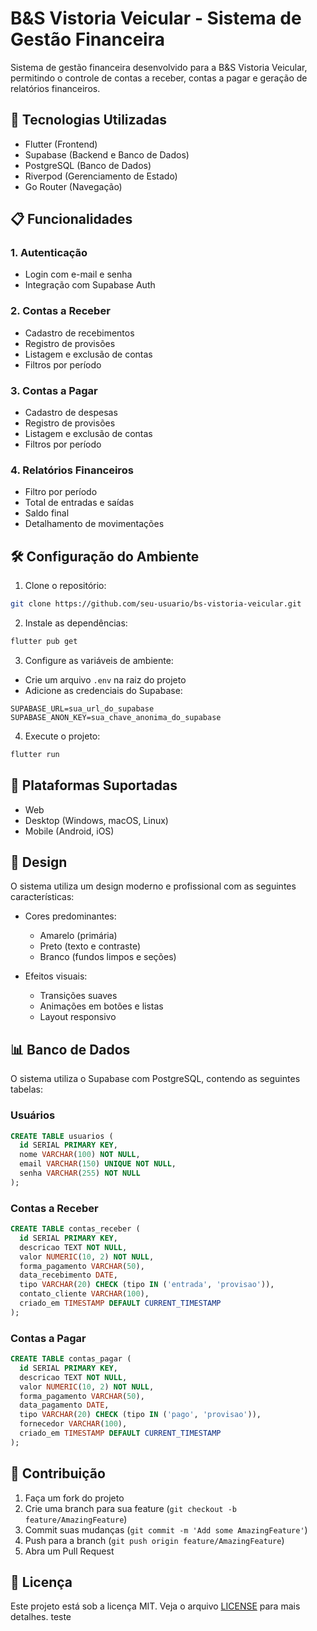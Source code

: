 # B&S Vistoria Veicular - Sistema de Gestão Financeira

Sistema de gestão financeira desenvolvido para a B&S Vistoria Veicular, permitindo o controle de contas a receber, contas a pagar e geração de relatórios financeiros.

## 🚀 Tecnologias Utilizadas

- Flutter (Frontend)
- Supabase (Backend e Banco de Dados)
- PostgreSQL (Banco de Dados)
- Riverpod (Gerenciamento de Estado)
- Go Router (Navegação)

## 📋 Funcionalidades

### 1. Autenticação
- Login com e-mail e senha
- Integração com Supabase Auth

### 2. Contas a Receber
- Cadastro de recebimentos
- Registro de provisões
- Listagem e exclusão de contas
- Filtros por período

### 3. Contas a Pagar
- Cadastro de despesas
- Registro de provisões
- Listagem e exclusão de contas
- Filtros por período

### 4. Relatórios Financeiros
- Filtro por período
- Total de entradas e saídas
- Saldo final
- Detalhamento de movimentações

## 🛠️ Configuração do Ambiente

1. Clone o repositório:
```bash
git clone https://github.com/seu-usuario/bs-vistoria-veicular.git
```

2. Instale as dependências:
```bash
flutter pub get
```

3. Configure as variáveis de ambiente:
- Crie um arquivo `.env` na raiz do projeto
- Adicione as credenciais do Supabase:
```
SUPABASE_URL=sua_url_do_supabase
SUPABASE_ANON_KEY=sua_chave_anonima_do_supabase
```

4. Execute o projeto:
```bash
flutter run
```

## 📱 Plataformas Suportadas

- Web
- Desktop (Windows, macOS, Linux)
- Mobile (Android, iOS)

## 🎨 Design

O sistema utiliza um design moderno e profissional com as seguintes características:

- Cores predominantes:
  - Amarelo (primária)
  - Preto (texto e contraste)
  - Branco (fundos limpos e seções)

- Efeitos visuais:
  - Transições suaves
  - Animações em botões e listas
  - Layout responsivo

## 📊 Banco de Dados

O sistema utiliza o Supabase com PostgreSQL, contendo as seguintes tabelas:

### Usuários
```sql
CREATE TABLE usuarios (
  id SERIAL PRIMARY KEY,
  nome VARCHAR(100) NOT NULL,
  email VARCHAR(150) UNIQUE NOT NULL,
  senha VARCHAR(255) NOT NULL
);
```

### Contas a Receber
```sql
CREATE TABLE contas_receber (
  id SERIAL PRIMARY KEY,
  descricao TEXT NOT NULL,
  valor NUMERIC(10, 2) NOT NULL,
  forma_pagamento VARCHAR(50),
  data_recebimento DATE,
  tipo VARCHAR(20) CHECK (tipo IN ('entrada', 'provisao')),
  contato_cliente VARCHAR(100),
  criado_em TIMESTAMP DEFAULT CURRENT_TIMESTAMP
);
```

### Contas a Pagar
```sql
CREATE TABLE contas_pagar (
  id SERIAL PRIMARY KEY,
  descricao TEXT NOT NULL,
  valor NUMERIC(10, 2) NOT NULL,
  forma_pagamento VARCHAR(50),
  data_pagamento DATE,
  tipo VARCHAR(20) CHECK (tipo IN ('pago', 'provisao')),
  fornecedor VARCHAR(100),
  criado_em TIMESTAMP DEFAULT CURRENT_TIMESTAMP
);
```

## 🤝 Contribuição

1. Faça um fork do projeto
2. Crie uma branch para sua feature (`git checkout -b feature/AmazingFeature`)
3. Commit suas mudanças (`git commit -m 'Add some AmazingFeature'`)
4. Push para a branch (`git push origin feature/AmazingFeature`)
5. Abra um Pull Request

## 📝 Licença

Este projeto está sob a licença MIT. Veja o arquivo [LICENSE](LICENSE) para mais detalhes.  teste
